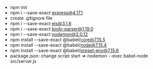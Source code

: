 - npm init
- npm i --save-exact express@4.17.1
- create .gitignore file
- npm i --save-exact ejs@3.1.6
- npm i --save-exact body-parser@1.19.0
- npm i --save-exact nodemon@2.0.12
- npm install --save-exact @babel/core@7.15.5
- npm install --save-exact @babel/node@7.15.4
- npm install --save-exact @babel/preset-env@7.15.6
- package.json: change script start => nodemon --exec babel-node src/server.js
